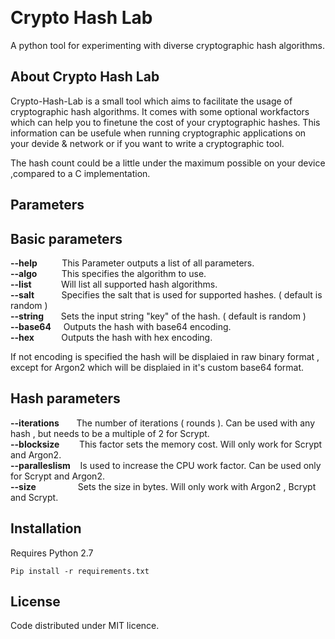 <p align="left">
   <a href="https://github.com/RichardRMatthews/Crypto-Hash-Lab/issues"><img src="https://img.shields.io/github/issues/RichardRMatthews/Crypto-Hash-Lab.svg" alt=""></a>
   <a href="https://github.com/RichardRMatthews/Crypto-Hash-Lab/forks"><img src="	https://img.shields.io/github/forks/RichardRMatthews/Crypto-Hash-Lab.svg" alt=""></a>
   <a href="https://github.com/RichardRMatthews/Crypto-Hash-Lab/stargazers"><img src="https://img.shields.io/github/stars/RichardRMatthews/Crypto-Hash-Lab.svg" alt=""></a>  
   <a href="https://github.com/RichardRMatthews/Crypto-Hash-Lab/blob/master/LICENSE"><img src="https://img.shields.io/github/license/RichardRMatthews/Crypto-Hash-Lab.svg" alt=""></a>
</p>

# Crypto Hash Lab
A python tool for experimenting with diverse cryptographic hash algorithms.

About Crypto Hash Lab
---------------------

Crypto-Hash-Lab is a small tool which aims to facilitate the usage of cryptographic hash algorithms.
It comes with some optional workfactors which can help you to finetune the cost of your cryptographic hashes.
This information can be usefule when running cryptographic applications on your devide & network or if you want to write a
cryptographic tool.

The hash count could be a little under the maximum possible on your device ,compared to a C implementation.

Parameters
------------

Basic parameters
----------------

 **--help**  &nbsp;&nbsp;&nbsp;&nbsp;&nbsp;&nbsp;&nbsp;&nbsp;  This Parameter outputs a list of all parameters.   
 **--algo**  &nbsp;&nbsp;&nbsp;&nbsp;&nbsp;&nbsp;&nbsp;&nbsp; This specifies the algorithm to use.  
 **--list**  &nbsp;&nbsp;&nbsp;&nbsp;&nbsp;&nbsp;&nbsp;&nbsp;&nbsp;&nbsp; Will list all supported hash algorithms.  
 **--salt** &nbsp;&nbsp;&nbsp;&nbsp;&nbsp;&nbsp;&nbsp;&nbsp;&nbsp; Specifies the salt that is used for supported hashes. ( default is random )    
 **--string** &nbsp;&nbsp;&nbsp;&nbsp;&nbsp; Sets the input string "key" of the hash. ( default is random )     
 **--base64** &nbsp;&nbsp;&nbsp; Outputs the hash with base64 encoding.  
 **--hex**    &nbsp;&nbsp;&nbsp;&nbsp;&nbsp;&nbsp;&nbsp;&nbsp;&nbsp; Outputs the hash with hex encoding.  

If not encoding is specified the hash will be displaied in raw binary format , except for Argon2 which will be displaied in it's custom base64 format.

Hash parameters
---------------

**--iterations** &nbsp;&nbsp;&nbsp;&nbsp;&nbsp; The number of iterations ( rounds ). Can be used with any hash , but needs to be a multiple of 2 for Scrypt.  
**--blocksize**   &nbsp;&nbsp;&nbsp;&nbsp;&nbsp;&nbsp;  This factor sets the memory cost. Will only work for Scrypt and Argon2.  
**--paralleslism** &nbsp;&nbsp; Is used to increase the CPU work factor. Can be used only for Scrypt and Argon2.  
**--size** &nbsp;&nbsp;&nbsp;&nbsp;&nbsp;&nbsp;&nbsp;&nbsp;&nbsp;&nbsp;&nbsp;&nbsp;&nbsp;&nbsp;&nbsp; Sets the size in bytes. Will only work with Argon2 , Bcrypt and Scrypt.            

Installation
------------

Requires Python 2.7

`Pip install -r requirements.txt`


License
--------
Code distributed under MIT licence.
